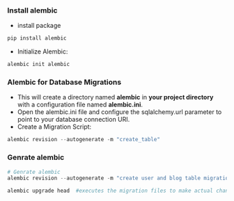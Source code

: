 ### Install alembic
* install package
```python
pip install alembic
```
* Initialize Alembic:
```python
alembic init alembic
```

### Alembic for Database Migrations
* This will create a directory named **alembic** in **your project directory** with a configuration file named **alembic.ini**.
* Open the alembic.ini file and configure the sqlalchemy.url parameter to point to your database connection URI.
* Create a Migration Script: 
```python
alembic revision --autogenerate -m "create_table"
```



### Genrate alembic
```python
# Genrate alembic
alembic revision --autogenerate -m "create user and blog table migrations"  #analyzes tables and creates a migration file
```
```python
alembic upgrade head  #executes the migration files to make actual changes in db
```